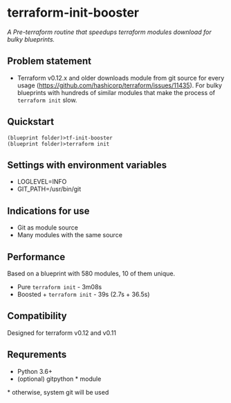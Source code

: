 # terraform-init-booster

_A Pre-terraform routine that speedups terraform modules download for bulky blueprints._

## Problem statement

- Terraform v0.12.x and older downloads module from git source for every usage (<https://github.com/hashicorp/terraform/issues/11435>). For bulky blueprints with hundreds of similar modules that make the process of `terraform init` slow.

## Quickstart

    (blueprint folder)>tf-init-booster
    (blueprint folder)>terraform init

## Settings with environment variables

- LOGLEVEL=INFO
- GIT_PATH=/usr/bin/git

## Indications for use

- Git as module source
- Many modules with the same source

## Performance

Based on a blueprint with 580 modules, 10 of them unique.

- Pure `terraform init` - 3m08s
- Boosted + `terraform init` - 39s (2.7s + 36.5s)

## Compatibility

Designed for terraform v0.12 and v0.11

## Requrements

- Python 3.6+
- (optional) gitpython * module

\* otherwise, system git will be used
